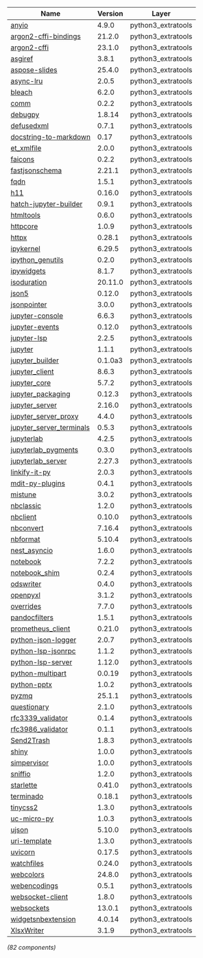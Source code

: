 | Name | Version | Layer |
| --- | --- | --- |
| [anyio](https://pypi.org/project/anyio) | 4.9.0 | python3_extratools |
| [argon2-cffi-bindings](https://github.com/hynek/argon2-cffi-bindings) | 21.2.0 | python3_extratools |
| [argon2-cffi](https://pypi.org/project/argon2-cffi) | 23.1.0 | python3_extratools |
| [asgiref](https://github.com/django/asgiref/) | 3.8.1 | python3_extratools |
| [aspose-slides](https://products.aspose.com/slides/python-net/) | 25.4.0 | python3_extratools |
| [async-lru](https://github.com/aio-libs/async-lru) | 2.0.5 | python3_extratools |
| [bleach](https://github.com/mozilla/bleach) | 6.2.0 | python3_extratools |
| [comm](https://github.com/ipython/comm) | 0.2.2 | python3_extratools |
| [debugpy](https://aka.ms/debugpy) | 1.8.14 | python3_extratools |
| [defusedxml](https://github.com/tiran/defusedxml) | 0.7.1 | python3_extratools |
| [docstring-to-markdown](https://pypi.org/project/docstring-to-markdown) | 0.17 | python3_extratools |
| [et_xmlfile](https://foss.heptapod.net/openpyxl/et_xmlfile) | 2.0.0 | python3_extratools |
| [faicons](https://github.com/rstudio/py-faicons) | 0.2.2 | python3_extratools |
| [fastjsonschema](https://github.com/horejsek/python-fastjsonschema) | 2.21.1 | python3_extratools |
| [fqdn](https://github.com/ypcrts/fqdn) | 1.5.1 | python3_extratools |
| [h11](https://github.com/python-hyper/h11) | 0.16.0 | python3_extratools |
| [hatch-jupyter-builder](https://pypi.org/project/hatch-jupyter-builder) | 0.9.1 | python3_extratools |
| [htmltools](https://pypi.org/project/htmltools) | 0.6.0 | python3_extratools |
| [httpcore](https://www.encode.io/httpcore/) | 1.0.9 | python3_extratools |
| [httpx](https://github.com/encode/httpx) | 0.28.1 | python3_extratools |
| [ipykernel](https://ipython.org) | 6.29.5 | python3_extratools |
| [ipython_genutils](http://ipython.org) | 0.2.0 | python3_extratools |
| [ipywidgets](http://jupyter.org) | 8.1.7 | python3_extratools |
| [isoduration](https://github.com/bolsote/isoduration) | 20.11.0 | python3_extratools |
| [json5](https://pypi.org/project/json5) | 0.12.0 | python3_extratools |
| [jsonpointer](https://github.com/stefankoegl/python-json-pointer) | 3.0.0 | python3_extratools |
| [jupyter-console](https://jupyter.org) | 6.6.3 | python3_extratools |
| [jupyter-events](http://jupyter.org) | 0.12.0 | python3_extratools |
| [jupyter-lsp](https://pypi.org/project/jupyter-lsp) | 2.2.5 | python3_extratools |
| [jupyter](https://jupyter.org) | 1.1.1 | python3_extratools |
| [jupyter_builder](https://jupyter.org) | 0.1.0a3 | python3_extratools |
| [jupyter_client](https://jupyter.org) | 8.6.3 | python3_extratools |
| [jupyter_core](https://jupyter.org) | 5.7.2 | python3_extratools |
| [jupyter_packaging](http://jupyter.org) | 0.12.3 | python3_extratools |
| [jupyter_server](https://jupyter-server.readthedocs.io) | 2.16.0 | python3_extratools |
| [jupyter_server_proxy](https://pypi.org/project/jupyter_server_proxy) | 4.4.0 | python3_extratools |
| [jupyter_server_terminals](https://jupyter.org) | 0.5.3 | python3_extratools |
| [jupyterlab](https://jupyter.org) | 4.2.5 | python3_extratools |
| [jupyterlab_pygments](https://github.com/jupyterlab/jupyterlab_pygments) | 0.3.0 | python3_extratools |
| [jupyterlab_server](https://jupyterlab-server.readthedocs.io) | 2.27.3 | python3_extratools |
| [linkify-it-py](https://github.com/tsutsu3/linkify-it-py) | 2.0.3 | python3_extratools |
| [mdit-py-plugins](https://github.com/executablebooks/mdit-py-plugins) | 0.4.1 | python3_extratools |
| [mistune](https://pypi.org/project/mistune) | 3.0.2 | python3_extratools |
| [nbclassic](https://github.com/jupyter/nbclassic) | 1.2.0 | python3_extratools |
| [nbclient](https://jupyter.org) | 0.10.0 | python3_extratools |
| [nbconvert](https://jupyter.org) | 7.16.4 | python3_extratools |
| [nbformat](https://jupyter.org) | 5.10.4 | python3_extratools |
| [nest_asyncio](https://github.com/erdewit/nest_asyncio) | 1.6.0 | python3_extratools |
| [notebook](https://github.com/jupyter/notebook) | 7.2.2 | python3_extratools |
| [notebook_shim](https://pypi.org/project/notebook_shim) | 0.2.4 | python3_extratools |
| [odswriter](https://github.com/mmulqueen/odswriter) | 0.4.0 | python3_extratools |
| [openpyxl](https://openpyxl.readthedocs.io) | 3.1.2 | python3_extratools |
| [overrides](https://github.com/mkorpela/overrides) | 7.7.0 | python3_extratools |
| [pandocfilters](http://github.com/jgm/pandocfilters) | 1.5.1 | python3_extratools |
| [prometheus_client](https://github.com/prometheus/client_python) | 0.21.0 | python3_extratools |
| [python-json-logger](http://github.com/madzak/python-json-logger) | 2.0.7 | python3_extratools |
| [python-lsp-jsonrpc](https://github.com/python-lsp/python-lsp-jsonrpc) | 1.1.2 | python3_extratools |
| [python-lsp-server](https://github.com/python-lsp/python-lsp-server) | 1.12.0 | python3_extratools |
| [python-multipart](https://github.com/Kludex/python-multipart) | 0.0.19 | python3_extratools |
| [python-pptx](https://github.com/scanny/python-pptx) | 1.0.2 | python3_extratools |
| [pyzmq](https://pyzmq.readthedocs.org) | 25.1.1 | python3_extratools |
| [questionary](https://github.com/tmbo/questionary) | 2.1.0 | python3_extratools |
| [rfc3339_validator](https://github.com/naimetti/rfc3339-validator) | 0.1.4 | python3_extratools |
| [rfc3986_validator](https://github.com/naimetti/rfc3986-validator) | 0.1.1 | python3_extratools |
| [Send2Trash](https://github.com/arsenetar/send2trash) | 1.8.3 | python3_extratools |
| [shiny](https://github.com/posit-dev/py-shiny) | 1.0.0 | python3_extratools |
| [simpervisor](https://pypi.org/project/simpervisor) | 1.0.0 | python3_extratools |
| [sniffio](https://github.com/python-trio/sniffio) | 1.2.0 | python3_extratools |
| [starlette](https://github.com/encode/starlette) | 0.41.0 | python3_extratools |
| [terminado](https://github.com/jupyter/terminado) | 0.18.1 | python3_extratools |
| [tinycss2](https://www.courtbouillon.org/tinycss2) | 1.3.0 | python3_extratools |
| [uc-micro-py](https://github.com/tsutsu3/uc.micro-py) | 1.0.3 | python3_extratools |
| [ujson](https://github.com/ultrajson/ultrajson) | 5.10.0 | python3_extratools |
| [uri-template](https://gitlab.linss.com/open-source/python/uri-template) | 1.3.0 | python3_extratools |
| [uvicorn](https://www.uvicorn.org/) | 0.17.5 | python3_extratools |
| [watchfiles](https://github.com/samuelcolvin/watchfiles) | 0.24.0 | python3_extratools |
| [webcolors](https://github.com/ubernostrum/webcolors) | 24.8.0 | python3_extratools |
| [webencodings](https://github.com/SimonSapin/python-webencodings) | 0.5.1 | python3_extratools |
| [websocket-client](https://github.com/websocket-client/websocket-client.git) | 1.8.0 | python3_extratools |
| [websockets](https://github.com/python-websockets/websockets) | 13.0.1 | python3_extratools |
| [widgetsnbextension](http://jupyter.org) | 4.0.14 | python3_extratools |
| [XlsxWriter](https://github.com/jmcnamara/XlsxWriter) | 3.1.9 | python3_extratools |

*(82 components)*

